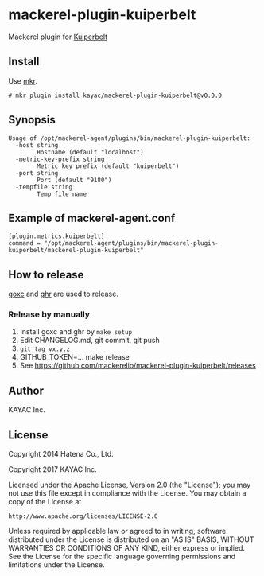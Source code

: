 # mackerel-plugin-kuiperbelt

Mackerel plugin for [Kuiperbelt](https://github.com/mackee/kuiperbelt)

## Install

Use [mkr](https://github.com/mackerelio/mkr).

```console
# mkr plugin install kayac/mackerel-plugin-kuiperbelt@v0.0.0
```

## Synopsis

```shell
Usage of /opt/mackerel-agent/plugins/bin/mackerel-plugin-kuiperbelt:
  -host string
    	Hostname (default "localhost")
  -metric-key-prefix string
    	Metric key prefix (default "kuiperbelt")
  -port string
    	Port (default "9180")
  -tempfile string
    	Temp file name
```

## Example of mackerel-agent.conf

```
[plugin.metrics.kuiperbelt]
command = "/opt/mackerel-agent/plugins/bin/mackerel-plugin-kuiperbelt/mackerel-plugin-kuiperbelt"
```

## How to release

[goxc](https://github.com/laher/goxc) and [ghr](https://github.com/tcnksm/ghr) are used to release.

### Release by manually

1. Install goxc and ghr by `make setup`
2. Edit CHANGELOG.md, git commit, git push
3. `git tag vx.y.z`
4. GITHUB_TOKEN=... make release
5. See https://github.com/mackerelio/mackerel-plugin-kuiperbelt/releases

## Author

KAYAC Inc.

## License

Copyright 2014 Hatena Co., Ltd.

Copyright 2017 KAYAC Inc.

Licensed under the Apache License, Version 2.0 (the "License");
you may not use this file except in compliance with the License.
You may obtain a copy of the License at

    http://www.apache.org/licenses/LICENSE-2.0

Unless required by applicable law or agreed to in writing, software
distributed under the License is distributed on an "AS IS" BASIS,
WITHOUT WARRANTIES OR CONDITIONS OF ANY KIND, either express or implied.
See the License for the specific language governing permissions and
limitations under the License.
